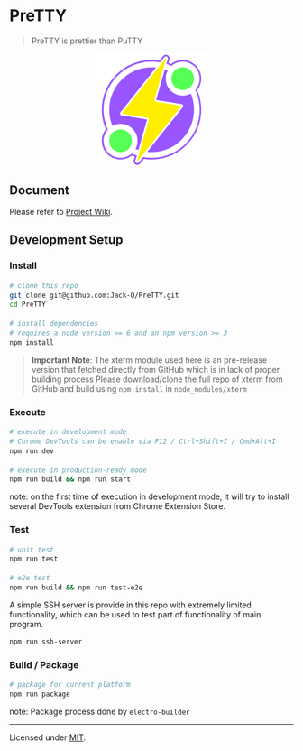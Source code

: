 # PreTTY

> PreTTY is prettier than PuTTY

<img src="./artwork/icon-draft-1/flat.png" width="200" style="margin: auto; display: block" />

## Document

Please refer to [Project Wiki](https://github.com/Jack-Q/PreTTY/wiki).

## Development Setup

### Install

```bash
# clone this repo
git clone git@github.com:Jack-Q/PreTTY.git
cd PreTTY

# install dependencies
# requires a node version >= 6 and an npm version >= 3
npm install
```

> **Important Note**:
> The xterm module used here is an pre-release version that fetched directly from GitHub
> which is in lack of proper building process
> Please download/clone the full repo of xterm from GitHub and build using `npm install`
> in `node_modules/xterm`

### Execute

```bash
# execute in development mode
# Chrome DevTools can be enable via F12 / Ctrl+Shift+I / Cmd+Alt+I
npm run dev

# execute in production-ready mode
npm run build && npm run start
```

note: on the first time of execution in development mode, it will try to install
several DevTools extension from Chrome Extension Store.

### Test

```bash
# unit test
npm run test

# e2e test
npm run build && npm run test-e2e
```

A simple SSH server is provide in this repo with extremely limited functionality, which 
can be used to test part of functionality of main program.

```bash
npm run ssh-server
```

### Build / Package

```bash
# package for current platform
npm run package
```

note: Package process done by `electro-builder`


--- 

Licensed under [MIT](./LICENSE).